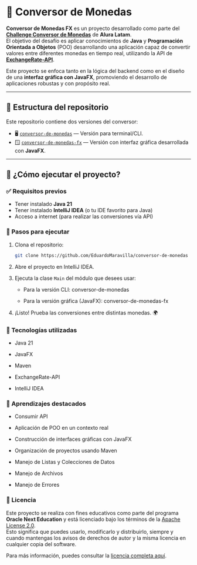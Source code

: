 # 💱 Conversor de Monedas

**Conversor de Monedas FX** es un proyecto desarrollado como parte del [**Challenge Conversor de Monedas**](https://app.aluracursos.com/course/practicando-java-con-conversor-de-moneda) de **Alura Latam**.  
El objetivo del desafío es aplicar conocimientos de **Java** y **Programación Orientada a Objetos** (POO) desarrollando una aplicación capaz de convertir valores entre diferentes monedas en tiempo real, utilizando la API de [**ExchangeRate-API**](https://www.exchangerate-api.com).

Este proyecto se enfoca tanto en la lógica del backend como en el diseño de una **interfaz gráfica con JavaFX**, promoviendo el desarrollo de aplicaciones robustas y con propósito real.

---

## 📂 Estructura del repositorio

Este repositorio contiene dos versiones del conversor:

- 🖥️ [`conversor-de-monedas`](conversor-de-monedas/) — Versión para terminal/CLI.
- 🪟 [`conversor-de-monedas-fx`](conversor-de-monedas-fx/) — Versión con interfaz gráfica desarrollada con **JavaFX**.

---

## 🚀 ¿Cómo ejecutar el proyecto?

### ✅ Requisitos previos

- Tener instalado **Java 21**
- Tener instalado **IntelliJ IDEA** (o tu IDE favorito para Java)
- Acceso a internet (para realizar las conversiones vía API)

### 🧪 Pasos para ejecutar

1. Clona el repositorio:

   ```bash
   git clone https://github.com/EduardoMaravilla/conversor-de-monedas
   ```

2. Abre el proyecto en IntelliJ IDEA.

3. Ejecuta la clase `Main` del módulo que desees usar:

    - Para la versión CLI: conversor-de-monedas

    - Para la versión gráfica (JavaFX): conversor-de-monedas-fx

4. ¡Listo! Prueba las conversiones entre distintas monedas. 🌍

### 📌 Tecnologías utilizadas
- Java 21

- JavaFX

- Maven

- ExchangeRate-API

- IntelliJ IDEA

### 🧠 Aprendizajes destacados
- Consumir API

- Aplicación de POO en un contexto real

- Construcción de interfaces gráficas con JavaFX

- Organización de proyectos usando Maven

- Manejo de Listas y Colecciones de Datos

- Manejo de Archivos

- Manejo de Errores

### 📜 Licencia

Este proyecto se realiza con fines educativos como parte del programa **Oracle Next Education** y está licenciado bajo los términos de la [Apache License 2.0](LICENSE).  
Esto significa que puedes usarlo, modificarlo y distribuirlo, siempre y cuando mantengas los avisos de derechos de autor y la misma licencia en cualquier copia del software.

Para más información, puedes consultar la [licencia completa aquí](https://www.apache.org/licenses/LICENSE-2.0).
